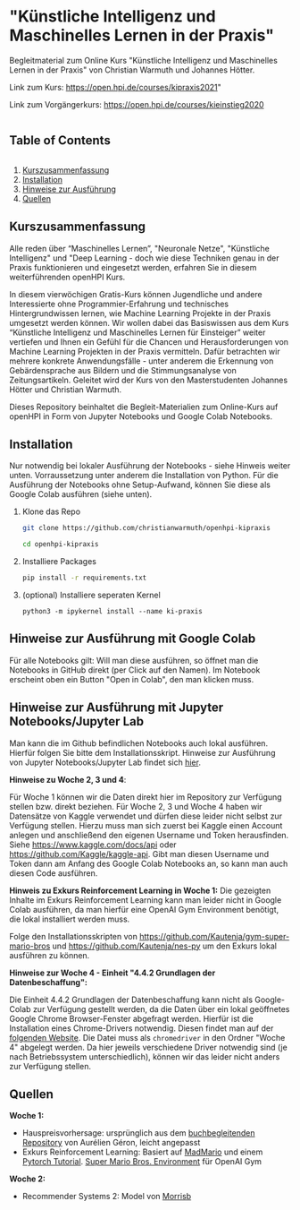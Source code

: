 # "Künstliche Intelligenz und Maschinelles Lernen in der Praxis"

Begleitmaterial zum Online Kurs "Künstliche Intelligenz und Maschinelles Lernen in der Praxis" von Christian Warmuth und Johannes Hötter.

Link zum Kurs: https://open.hpi.de/courses/kipraxis2021"

Link zum Vorgängerkurs: https://open.hpi.de/courses/kieinstieg2020


<!-- Gliederung -->
<summary><h2 style="display: inline-block">Table of Contents</h2></summary>
  <ol>
    <li>
      <a href="#Kurszusammenfassung">Kurszusammenfassung</a>
    </li>
    <li>
      <a href="#installation">Installation</a>
    </li>
    <li><a href="#hinweise">Hinweise zur Ausführung</a></li>
     <li>
      <a href="#quellen">Quellen</a>
    </li>
  </ol>



<!-- Kurszusammenfassung -->
## Kurszusammenfassung

Alle reden über “Maschinelles Lernen”, "Neuronale Netze", "Künstliche Intelligenz" und "Deep Learning - doch wie diese Techniken genau in der Praxis funktionieren und eingesetzt werden, erfahren Sie in diesem weiterführenden openHPI Kurs.

In diesem vierwöchigen Gratis-Kurs können Jugendliche und andere Interessierte ohne Programmier-Erfahrung und technisches Hintergrundwissen lernen, wie Machine Learning Projekte in der Praxis umgesetzt werden können. Wir wollen dabei das Basiswissen aus dem Kurs “Künstliche Intelligenz und Maschinelles Lernen für Einsteiger” weiter vertiefen und Ihnen ein Gefühl für die Chancen und Herausforderungen von Machine Learning Projekten in der Praxis vermitteln. Dafür betrachten wir mehrere konkrete Anwendungsfälle - unter anderem die Erkennung von Gebärdensprache aus Bildern und die Stimmungsanalyse von Zeitungsartikeln. Geleitet wird der Kurs von den Masterstudenten Johannes Hötter und Christian Warmuth.

Dieses Repository beinhaltet die Begleit-Materialien zum Online-Kurs auf openHPI in Form von Jupyter Notebooks und Google Colab Notebooks.

<!-- installation -->
## Installation

Nur notwendig bei lokaler Ausführung der Notebooks - siehe Hinweis weiter unten. Vorraussetzung unter anderem die Installation von Python. Für die Ausführung der Notebooks ohne Setup-Aufwand, können Sie diese als Google Colab ausführen (siehe unten).

1. Klone das Repo
   ```sh
   git clone https://github.com/christianwarmuth/openhpi-kipraxis
   
   cd openhpi-kipraxis
   ```
2. Installiere Packages
   ```sh
   pip install -r requirements.txt
   ```
3. (optional) Installiere seperaten Kernel 
   ```
   python3 -m ipykernel install --name ki-praxis 
   ```
   
<!-- hinweise -->
## Hinweise zur Ausführung mit Google Colab

Für alle Notebooks gilt: Will man diese ausführen, so öffnet man die Notebooks in GitHub direkt (per Click auf den Namen). Im Notebook erscheint oben ein Button "Open in Colab", den man klicken muss. 

## Hinweise zur Ausführung mit Jupyter Notebooks/Jupyter Lab

Man kann die im Github befindlichen Notebooks auch lokal ausführen. Hierfür folgen Sie bitte dem Installationsskript. Hinweise zur Ausführung von Jupyter Notebooks/Jupyter Lab findet sich [hier](https://jupyter.org/install).


**Hinweise zu Woche 2, 3 und 4**:

Für Woche 1 können wir die Daten direkt hier im Repository zur Verfügung stellen bzw. direkt beziehen. 
Für Woche 2, 3 und Woche 4 haben wir Datensätze von Kaggle verwendet und dürfen diese leider nicht selbst zur Verfügung stellen. Hierzu muss man sich zuerst bei Kaggle einen Account anlegen und anschließend den eigenen Username und Token herausfinden. Siehe https://www.kaggle.com/docs/api oder https://github.com/Kaggle/kaggle-api. 
Gibt man diesen Username und Token dann am Anfang des Google Colab Notebooks an, so kann man auch diesen Code ausführen. 

**Hinweis zu Exkurs Reinforcement Learning in Woche 1:**
Die gezeigten Inhalte im Exkurs Reinforcement Learning kann man leider nicht in Google Colab ausführen, da man hierfür eine OpenAI Gym Environment benötigt, die lokal installiert werden muss. 

Folge den Installationsskripten von https://github.com/Kautenja/gym-super-mario-bros und https://github.com/Kautenja/nes-py um den Exkurs lokal ausführen zu können.

**Hinweise zur Woche 4 - Einheit "4.4.2 Grundlagen der Datenbeschaffung":**

Die Einheit 4.4.2 Grundlagen der Datenbeschaffung kann nicht als Google-Colab zur Verfügung gestellt werden, da die Daten über ein lokal geöffnetes Google Chrome Browser-Fenster abgefragt werden. Hierfür ist die Installation eines Chrome-Drivers notwendig. Diesen findet man auf der [folgenden Website](https://chromedriver.chromium.org/downloads). Die Datei muss als ```chromedriver``` in den Ordner "Woche 4" abgelegt werden. Da hier jeweils verschiedene Driver notwendig sind (je nach Betriebssystem unterschiedlich), können wir das leider nicht anders zur Verfügung stellen. 

<!-- Quellen -->
## Quellen

**Woche 1:**
  - Hauspreisvorhersage: ursprünglich aus dem [buchbegleitenden Repository](https://github.com/ageron/handson-ml2) von Aurélien Géron, leicht angepasst
  - Exkurs Reinforcement Learning: Basiert auf [MadMario](https://github.com/YuansongFeng/MadMario) und einem [Pytorch Tutorial](https://pytorch.org/tutorials/intermediate/mario_rl_tutorial.html). [Super Mario Bros. Environment](https://github.com/Kautenja/gym-super-mario-bros) für OpenAI Gym

**Woche 2:**
  - Recommender Systems 2: Model von [Morrisb](https://www.kaggle.com/morrisb/how-to-recommend-anything-deep-recommender)




    